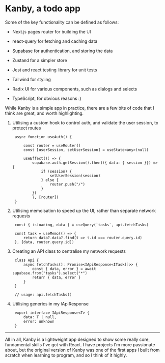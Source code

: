 # Kanby, a todo app

Some of the key functionality can be defined as follows:

- Next.js pages router for building the UI

- react-query for fetching and caching data

- Supabase for authentication, and storing the data

- Zustand for a simpler store

- Jest and react testing library for unit tests

- Tailwind for styling

- Radix UI for various components, such as dialogs and selects

- TypeScript, for obvious reasons :)


While Kanby is a simple app in practice, there are a few bits of code that I think are great, and worth highlighting.

1. Utilising a custom hook to control auth, and validate the user session, to protect routes
  

	    async function useAuth() {
	    
		    const router = useRouter()
		    const [userSession, setUserSession] = useState<any>(null)
		    
		    useEffect(() => {
			    supabase.auth.getSession().then(({ data: { session }}) => {
				    if (session) {
					    setUserSession(session)
				    } else {
					    router.push("/")
					}
				})
			    }, [router])
	    }


2. Utilising memoisation to speed up the UI, rather than separate network requests

  

		const { isLoading, data } = useQuery(`tasks`, api.fetchTasks)

		const task = useMemo(() => {
			return data?.data?.find(t => t.id === router.query.id)
		}, [data, router.query.id])


3. Creating an API class to centralise my network requests

		class Api {
			async fetchTasks(): Promise<IApiResponse<ITask[]>> {
				const { data, error } = await supabase.from("tasks").select("*")
				return { data, error }
			}
		}

		// usage: api.fetchTasks()
  

4. Utilising generics in my IApiResponse

		export interface IApiResponse<T> {
			data: T | null,
			error: unknown
		}

---

All in all, Kanby is a lightweight app designed to show some really core, fundamental skills I've got with React. I have projects I'm more passionate about, but the original version of Kanby was one of the first apps I built from scratch when learning to program, and so I think of it highly.

